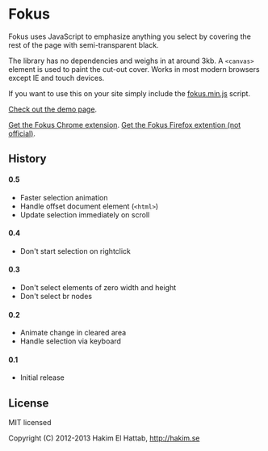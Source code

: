 # Fokus

Fokus uses JavaScript to emphasize anything you select by covering the rest of the page with semi-transparent black.

The library has no dependencies and weighs in at around 3kb. A <code>&lt;canvas&gt;</code> element is used to paint the cut-out cover. Works in most modern browsers except IE and touch devices.

If you want to use this on your site simply include the [fokus.min.js](https://github.com/hakimel/Fokus/blob/master/js/fokus.min.js) script.

[Check out the demo page](http://lab.hakim.se/fokus/).

[Get the Fokus Chrome extension](https://chrome.google.com/webstore/detail/flkkpmjbbpijiedjdgnhkcgopgnflehe).
[Get the Fokus Firefox extention (not official)](https://addons.mozilla.org/en-US/firefox/addon/fokus/). 

## History

#### 0.5
- Faster selection animation
- Handle offset document element (```<html>```)
- Update selection immediately on scroll

#### 0.4
- Don't start selection on rightclick

#### 0.3
- Don't select elements of zero width and height
- Don't select br nodes

#### 0.2
- Animate change in cleared area
- Handle selection via keyboard

#### 0.1
- Initial release

## License

MIT licensed

Copyright (C) 2012-2013 Hakim El Hattab, http://hakim.se
